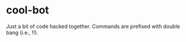 cool-bot
========

Just a bit of code hacked together.  Commands are prefixed with double
bang (i.e., !!).
